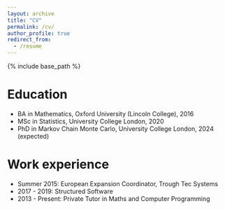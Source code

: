 ```yaml
---
layout: archive
title: "CV"
permalink: /cv/
author_profile: true
redirect_from:
  - /resume
---
```


{% include base_path %}

Education
======
* BA in Mathematics, Oxford University (Lincoln College), 2016
* MSc in Statistics, University College London, 2020
* PhD in Markov Chain Monte Carlo, University College London, 2024 (expected)

Work experience
======
* Summer 2015: European Expansion Coordinator, Trough Tec Systems
* 2017 - 2019: Structured Software
* 2013 - Present: Private Tutor in Maths and Computer Programming
  
<!--- Skills
======
* Skill 1
* Skill 2
  * Sub-skill 2.1
  * Sub-skill 2.2
  * Sub-skill 2.3
* Skill 3
Publications
======
  <ul>{% for post in site.publications %}
    {% include archive-single-cv.html %}
  {% endfor %}</ul>
Talks
======
  <ul>{% for post in site.talks %}
    {% include archive-single-talk-cv.html %}
  {% endfor %}</ul>
Teaching
======
  <ul>{% for post in site.teaching %}
    {% include archive-single-cv.html %}
  {% endfor %}</ul>
Service and leadership
======
* Currently signed in to 43 different slack teams--->
